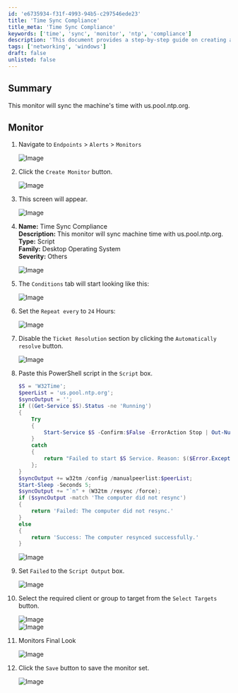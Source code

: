 ```yaml
---
id: 'e6735934-f31f-4993-94b5-c297546ede23'
title: 'Time Sync Compliance'
title_meta: 'Time Sync Compliance'
keywords: ['time', 'sync', 'monitor', 'ntp', 'compliance']
description: 'This document provides a step-by-step guide on creating a Time Sync Compliance Monitor that syncs machine time with us.pool.ntp.org, ensuring accurate timekeeping across devices.'
tags: ['networking', 'windows']
draft: false
unlisted: false
---
```


## Summary

This monitor will sync the machine's time with us.pool.ntp.org.

## Monitor

1. Navigate to `Endpoints` > `Alerts` > `Monitors`
   
   ![Image](../../../static/img/Time-Sync-Compliance/image_1.png)

2. Click the `Create Monitor` button.

   ![Image](../../../static/img/Time-Sync-Compliance/image_2.png)

3. This screen will appear.

   ![Image](../../../static/img/Time-Sync-Compliance/image_3.png)

4. **Name:** Time Sync Compliance  
   **Description:** This monitor will sync machine time with us.pool.ntp.org.  
   **Type:** Script  
   **Family:** Desktop Operating System  
   **Severity:** Others  

   ![Image](../../../static/img/Time-Sync-Compliance/image_4.png)

5. The `Conditions` tab will start looking like this:

   ![Image](../../../static/img/Time-Sync-Compliance/image_5.png)

6. Set the `Repeat every` to `24` Hours:

   ![Image](../../../static/img/Time-Sync-Compliance/image_6.png)

7. Disable the `Ticket Resolution` section by clicking the `Automatically resolve` button.

   ![Image](../../../static/img/Time-Sync-Compliance/image_7.png)

8. Paste this PowerShell script in the `Script` box.

   ```powershell
   $S = 'W32Time';
   $peerList = 'us.pool.ntp.org';
   $syncOutput = '';
   if ((Get-Service $S).Status -ne 'Running') 
   {
       Try
       {
           Start-Service $S -Confirm:$False -ErrorAction Stop | Out-Null
       }
       catch 
       {
           return "Failed to start $S Service. Reason: $($Error.Exception.Message)"
       };
   }
   $syncOutput += w32tm /config /manualpeerlist:$peerList;
   Start-Sleep -Seconds 5;
   $syncOutput += "`n" + (W32tm /resync /force);
   if ($syncOutput -match 'The computer did not resync') 
   {
       return 'Failed: The computer did not resync.'
   } 
   else 
   {
       return 'Success: The computer resynced successfully.'
   }
   ```

   ![Image](../../../static/img/Time-Sync-Compliance/image_8.png)

9. Set `Failed` to the `Script Output` box.

   ![Image](../../../static/img/Time-Sync-Compliance/image_9.png)

10. Select the required client or group to target from the `Select Targets` button.

    ![Image](../../../static/img/Time-Sync-Compliance/image_10.png)  
    ![Image](../../../static/img/Time-Sync-Compliance/image_11.png)

11. Monitors Final Look

    ![Image](../../../static/img/Time-Sync-Compliance/image_12.png)

12. Click the `Save` button to save the monitor set.

    ![Image](../../../static/img/Time-Sync-Compliance/image_13.png)



